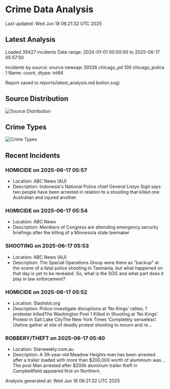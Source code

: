 # Crime Data Analysis
Last updated: Wed Jun 18 06:21:32 UTC 2025

## Latest Analysis

Loaded 39427 incidents
Date range: 2024-01-01 00:00:00 to 2025-06-17 05:57:50

Incidents by source:
source
newsapi           39326
chicago_pd          100
chicago_police        1
Name: count, dtype: int64

Report saved to reports/latest_analysis.md
bution.svg)

## Source Distribution
![Source Distribution](images/source_distribution.svg)

## Crime Types
![Crime Types](images/crime_types.svg)

## Recent Incidents

### HOMICIDE on 2025-06-17 05:57
- Location: ABC News (AU)
- Description: Indonesia's National Police chief General Listyo Sigit says two people have been arrested in relation to a shooting that killed one Australian and injured another.


### HOMICIDE on 2025-06-17 05:54
- Location: ABC News
- Description: Members of Congress are attending emergency security briefings after the killing of a Minnesota state lawmaker


### SHOOTING on 2025-06-17 05:53
- Location: ABC News (AU)
- Description: The Special Operations Group were there as "backup" at the scene of a fatal police shooting in Tasmania, but what happened on that day is yet to be revealed. So, what is the SOG and what part does it play in law enforcement?


### HOMICIDE on 2025-06-17 05:52
- Location: Slashdot.org
- Description: Police investigate disruptions at ‘No Kings’ rallies; 1 protester killedThe Washington Post 1 Killed in Shooting at ‘No Kings’ Protest in Salt Lake CityThe New York Times ‘Completely senseless’: Utahns gather at site of deadly protest shooting to mourn and re…


### ROBBERY/THEFT on 2025-06-17 05:40
- Location: Starweekly.com.au
- Description: A 39-year-old Meadow Heights man has been arrested after a trailer loaded with more than $200,000 worth of aluminium was...
The post Man arrested after $200k aluminum trailer theft in Campbellfield appeared first on Northern.

Analysis generated at: Wed Jun 18 06:21:32 UTC 2025
